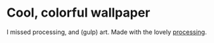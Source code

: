 # Cool, colorful wallpaper

I missed processing, and (gulp) art.
Made with the lovely [processing](https://processing.org/).

